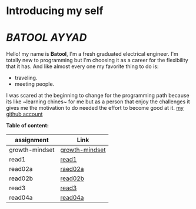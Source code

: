 # Introducing my self
# *BATOOL AYYAD*

Hello!
my name is **Batool**,
I'm a fresh graduated electrical engineer. I'm totally new to programming but I'm choosing it as a career for the flexibility that it has. 
And like almost every one my favorite thing to do is: 
- traveling.
-  meeting people.

I was scared at the beginning to change for the programming path because its like ~learning chines~ for me but as a person that enjoy the challenges it gives me the motivation to do needed the effort to become good at it.
[my github account](https://github.com/Batoolayyad)



**Table of content:**

|        assignment        |         Link                         |
|--------------------------|--------------------------------------|   
|         growth-mindset   | [growth-mindset](growth-mindset.md)  |
|         read1            | [read1](read1.md)                    |
|         read02a          | [raed02a](read02a.md)                |
|         read02b          | [read02b](read02b.md)                |
|         read3            | [read3](read3.md)                    |
|         read04a          | [read04a](read04a.md)                |